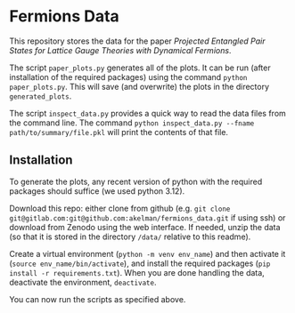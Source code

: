 # Fermions Data

This repository stores the data for the paper *Projected Entangled Pair States for Lattice Gauge Theories with Dynamical Fermions*.

The script `paper_plots.py` generates all of the plots. It can be run (after installation of the required packages) using the command `python paper_plots.py`. This will save (and overwrite) the plots in the directory `generated_plots`.

The script `inspect_data.py` provides a quick way to read the data files from the command line. The command 
`python inspect_data.py --fname path/to/summary/file.pkl`
will print the contents of that file.

## Installation

To generate the plots, any recent version of python with the required packages should suffice (we used python 3.12).

Download this repo: either clone from github (e.g. `git clone git@gitlab.com:git@github.com:akelman/fermions_data.git` if using ssh) or download from Zenodo using the web interface. If needed, unzip the data (so that it is stored in the directory `/data/` relative to this readme).

Create a virtual environment (`python -m venv env_name`) and then activate it (`source env_name/bin/activate`), and install the required packages (`pip install -r requirements.txt`). When you are done handling the data, deactivate the environment, `deactivate`.

You can now run the scripts as specified above.